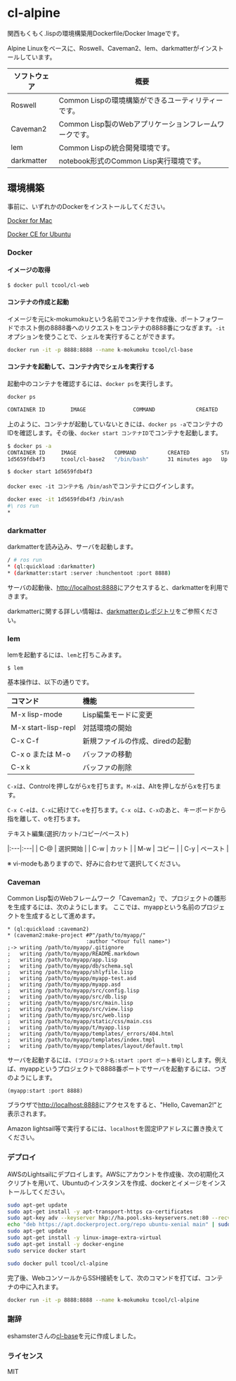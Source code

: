 # cl-alpine

関西もくもく.lispの環境構築用Dockerfile/Docker Imageです。

Alpine Linuxをベースに、Roswell、Caveman2、lem、darkmatterがインストールしています。

| ソフトウェア | 概要 |
----|---- 
| Roswell | Common Lispの環境構築ができるユーティリティーです。 |
| Caveman2 | Common Lisp製のWebアプリケーションフレームワークです。 |
| lem | Common Lispの統合開発環境です。 |
| darkmatter | notebook形式のCommon Lisp実行環境です。 |


## 環境構築

事前に、いずれかのDockerをインストールしてください。

[Docker for Mac](https://docs.docker.com/docker-for-mac/install/)

[Docker CE for Ubuntu](https://docs.docker.com/install/linux/docker-ce/ubuntu/)

### Docker

#### イメージの取得

```bash
$ docker pull tcool/cl-web
```

#### コンテナの作成と起動

イメージを元にk-mokumokuという名前でコンテナを作成後、ポートフォワードでホスト側の8888番へのリクエストをコンテナの8888番につなぎます。`-it`オプションを使うことで、シェルを実行することができます。

```bash
docker run -it -p 8888:8888 --name k-mokumoku tcool/cl-base
```

#### コンテナを起動して、コンテナ内でシェルを実行する

起動中のコンテナを確認するには、`docker ps`を実行します。

```bash
docker ps

CONTAINER ID        IMAGE               COMMAND             CREATED             STATUS              PORTS                    NAMES
```

上のように、コンテナが起動していないときには、`docker ps -a`でコンテナのIDを確認します。その後、`docker start コンテナID`でコンテナを起動します。

```bash
$ docker ps -a
CONTAINER ID     IMAGE            COMMAND          CREATED          STATUS           PORTS                  NAMES
1d5659fdb4f3     tcool/cl-base2   "/bin/bash"      31 minutes ago   Up 31 minutes    0.0.0.0:8888->8888/tcp k-mokumoku 

$ docker start 1d5659fdb4f3 
```

`docker exec -it コンテナ名 /bin/ash`でコンテナにログインします。

```bash
docker exec -it 1d5659fdb4f3 /bin/ash 
#\ ros run
* 
```

### darkmatter

darkmatterを読み込み、サーバを起動します。

```bash
/ # ros run
* (ql:quickload :darkmatter)
* (darkmatter:start :server :hunchentoot :port 8888)
```

サーバの起動後、[http://localhost:8888](http://localhost:8888)にアクセスすると、darkmatterを利用できます。

darkmatterに関する詳しい情報は、[darkmatterのレポジトリ](https://github.com/tamamu/darkmatter)をご参照ください。

### lem

lemを起動するには、`lem`と打ちこみます。

```
$ lem
```

基本操作は、以下の通りです。

| コマンド | 機能 |
|:---|:---|
| M-x lisp-mode | Lisp編集モードに変更 |
| M-x start-lisp-repl | 対話環境の開始 |
| C-x C-f | 新規ファイルの作成、diredの起動 |
| C-x o または M-o | バッファの移動 |
| C-x k | バッファの削除 |

`C-x`は、Controlを押しながらxを打ちます。`M-x`は、Altを押しながらxを打ちます。

`C-x C-e`は、`C-x`に続けて`C-e`を打ちます。`C-x o`は、`C-x`のあと、キーボードから指を離して、oを打ちます。

テキスト編集(選択/カット/コピー/ペースト)

|:---|:---|
| C-@ | 選択開始 |
| C-w | カット |
| M-w | コピー |
| C-y | ペースト |

※ vi-modeもありますので、好みに合わせて選択してください。

### Caveman

Common Lisp製のWebフレームワーク「Caveman2」で、プロジェクトの雛形を生成するには、次のようにします。
ここでは、myappという名前のプロジェクトを生成するとして進めます。

```common-lisp
* (ql:quickload :caveman2)
* (caveman2:make-project #P"/path/to/myapp/"
                         :author "<Your full name>")
;-> writing /path/to/myapp/.gitignore
;   writing /path/to/myapp/README.markdown
;   writing /path/to/myapp/app.lisp
;   writing /path/to/myapp/db/schema.sql
;   writing /path/to/myapp/shlyfile.lisp
;   writing /path/to/myapp/myapp-test.asd
;   writing /path/to/myapp/myapp.asd
;   writing /path/to/myapp/src/config.lisp
;   writing /path/to/myapp/src/db.lisp
;   writing /path/to/myapp/src/main.lisp
;   writing /path/to/myapp/src/view.lisp
;   writing /path/to/myapp/src/web.lisp
;   writing /path/to/myapp/static/css/main.css
;   writing /path/to/myapp/t/myapp.lisp
;   writing /path/to/myapp/templates/_errors/404.html
;   writing /path/to/myapp/templates/index.tmpl
;   writing /path/to/myapp/templates/layout/default.tmpl
```

サーバを起動するには、`(プロジェクト名:start :port ポート番号)`とします。例えば、myappというプロジェクトで8888番ポートでサーバを起動するには、つぎのようにします。

```
(myapp:start :port 8888)
```

ブラウザで[http://localhost:8888](http://localhost:8888)にアクセスをすると、"Hello, Caveman2!"と表示されます。

Amazon lightsail等で実行するには、`localhost`を固定IPアドレスに置き換えてください。

### デプロイ

AWSのLightsailにデプロイします。AWSにアカウントを作成後、次の初期化スクリプトを用いて、Ubuntuのインスタンスを作成、dockerとイメージをインストールしてください。

```bash
sudo apt-get update
sudo apt-get install -y apt-transport-https ca-certificates
sudo apt-key adv --keyserver hkp://ha.pool.sks-keyservers.net:80 --recv-keys 58118E89F3A912897C070ADBF76221572C52609D
echo "deb https://apt.dockerproject.org/repo ubuntu-xenial main" | sudo tee /etc/apt/sources.list.d/docker.list
sudo apt-get update
sudo apt-get install -y linux-image-extra-virtual
sudo apt-get install -y docker-engine
sudo service docker start

sudo docker pull tcool/cl-alpine
```

完了後、WebコンソールからSSH接続をして、次のコマンドを打てば、コンテナの中に入れます。

```bash
docker run -it -p 8888:8888 --name k-mokumoku tcool/cl-alpine
```

### 謝辞

eshamsterさんの[cl-base](https://github.com/eshamster/docker-cl-base)を元に作成しました。

### ライセンス

MIT
